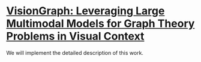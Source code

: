 # [VisionGraph: Leveraging Large Multimodal Models for Graph Theory Problems in Visual Context](https://arxiv.org/abs/2405.04950)

We will implement the detailed description of this work.
